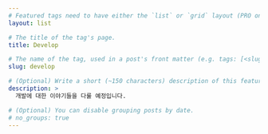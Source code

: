 ```yaml
---
# Featured tags need to have either the `list` or `grid` layout (PRO only).
layout: list

# The title of the tag's page.
title: Develop

# The name of the tag, used in a post's front matter (e.g. tags: [<slug>]).
slug: develop

# (Optional) Write a short (~150 characters) description of this featured tag.
description: >
  개발에 대한 이야기들을 다룰 예정입니다.

# (Optional) You can disable grouping posts by date.
# no_groups: true
---
```

